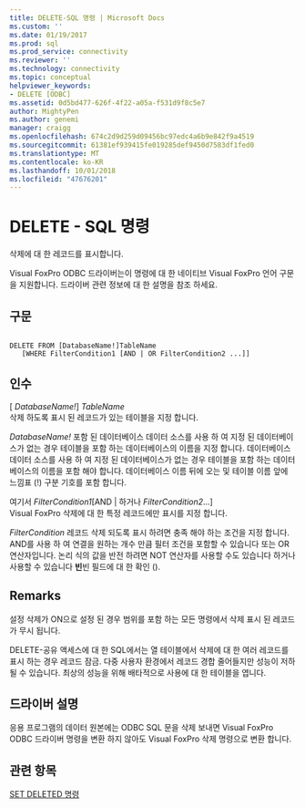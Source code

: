 ```yaml
---
title: DELETE-SQL 명령 | Microsoft Docs
ms.custom: ''
ms.date: 01/19/2017
ms.prod: sql
ms.prod_service: connectivity
ms.reviewer: ''
ms.technology: connectivity
ms.topic: conceptual
helpviewer_keywords:
- DELETE [ODBC]
ms.assetid: 0d5bd477-626f-4f22-a05a-f531d9f8c5e7
author: MightyPen
ms.author: genemi
manager: craigg
ms.openlocfilehash: 674c2d9d259d09456bc97edc4a6b9e842f9a4519
ms.sourcegitcommit: 61381ef939415fe019285def9450d7583df1fed0
ms.translationtype: MT
ms.contentlocale: ko-KR
ms.lasthandoff: 10/01/2018
ms.locfileid: "47676201"
---
```

# <a name="delete---sql-command"></a>DELETE - SQL 명령
삭제에 대 한 레코드를 표시합니다.  
  
 Visual FoxPro ODBC 드라이버는이 명령에 대 한 네이티브 Visual FoxPro 언어 구문을 지원합니다. 드라이버 관련 정보에 대 한 설명을 참조 하세요.  
  
## <a name="syntax"></a>구문  
  
```  
  
DELETE FROM [DatabaseName!]TableName  
   [WHERE FilterCondition1 [AND | OR FilterCondition2 ...]]  
```  
  
## <a name="arguments"></a>인수  
 [ *DatabaseName!*] *TableName*  
 삭제 하도록 표시 된 레코드가 있는 테이블을 지정 합니다.  
  
 *DatabaseName!* 포함 된 데이터베이스 데이터 소스를 사용 하 여 지정 된 데이터베이스가 없는 경우 테이블을 포함 하는 데이터베이스의 이름을 지정 합니다. 데이터베이스 데이터 소스를 사용 하 여 지정 된 데이터베이스가 없는 경우 테이블을 포함 하는 데이터베이스의 이름을 포함 해야 합니다. 데이터베이스 이름 뒤에 오는 및 테이블 이름 앞에 느낌표 (!) 구분 기호를 포함 합니다.  
  
 여기서 *FilterCondition1*[AND &#124; 하거나 *FilterCondition2*...]  
 Visual FoxPro 삭제에 대 한 특정 레코드에만 표시를 지정 합니다.  
  
 *FilterCondition* 레코드 삭제 되도록 표시 하려면 충족 해야 하는 조건을 지정 합니다. AND를 사용 하 여 연결을 원하는 개수 만큼 필터 조건을 포함할 수 있습니다 또는 OR 연산자입니다. 논리 식의 값을 반전 하려면 NOT 연산자를 사용할 수도 있습니다 하거나 사용할 수 있습니다 **빈**빈 필드에 대 한 확인 ().  
  
## <a name="remarks"></a>Remarks  
 설정 삭제가 ON으로 설정 된 경우 범위를 포함 하는 모든 명령에서 삭제 표시 된 레코드가 무시 됩니다.  
  
 DELETE-공유 액세스에 대 한 SQL에서는 열 테이블에서 삭제에 대 한 여러 레코드를 표시 하는 경우 레코드 잠금. 다중 사용자 환경에서 레코드 경합 줄어들지만 성능이 저하 될 수 있습니다. 최상의 성능을 위해 배타적으로 사용에 대 한 테이블을 엽니다.  
  
## <a name="driver-remarks"></a>드라이버 설명  
 응용 프로그램의 데이터 원본에는 ODBC SQL 문을 삭제 보내면 Visual FoxPro ODBC 드라이버 명령을 변환 하지 않아도 Visual FoxPro 삭제 명령으로 변환 합니다.  
  
## <a name="see-also"></a>관련 항목  
 [SET DELETED 명령](../../odbc/microsoft/set-deleted-command.md)
